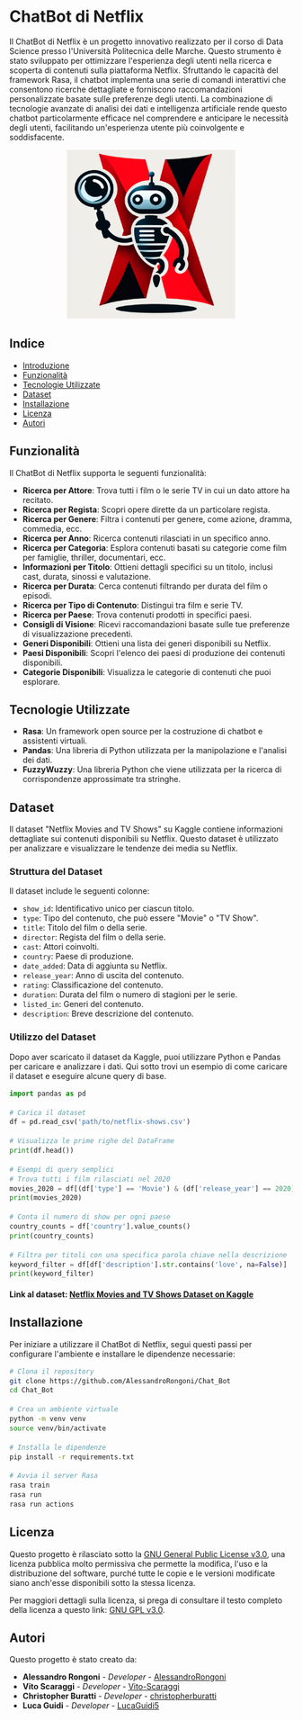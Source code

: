 # ChatBot di Netflix

Il ChatBot di Netflix è un progetto innovativo realizzato per il corso di Data Science presso l'Università Politecnica delle Marche. Questo strumento è stato sviluppato per ottimizzare l'esperienza degli utenti nella ricerca e scoperta di contenuti sulla piattaforma Netflix. Sfruttando le capacità del framework Rasa, il chatbot implementa una serie di comandi interattivi che consentono ricerche dettagliate e forniscono raccomandazioni personalizzate basate sulle preferenze degli utenti. La combinazione di tecnologie avanzate di analisi dei dati e intelligenza artificiale rende questo chatbot particolarmente efficace nel comprendere e anticipare le necessità degli utenti, facilitando un'esperienza utente più coinvolgente e soddisfacente.



<p align="center">
  <img src="img/logo_chatbot.png" alt="Logo del Progetto" width="300" height="300"/>
</p>

## Indice

- [Introduzione](#chatbot-di-netflix)
- [Funzionalità](#funzionalità)
- [Tecnologie Utilizzate](#tecnologie-utilizzate)
- [Dataset](#dataset)
- [Installazione](#installazione)
- [Licenza](#licenza)
- [Autori](#autori)

## Funzionalità

Il ChatBot di Netflix supporta le seguenti funzionalità:

- **Ricerca per Attore**: Trova tutti i film o le serie TV in cui un dato attore ha recitato.
- **Ricerca per Regista**: Scopri opere dirette da un particolare regista.
- **Ricerca per Genere**: Filtra i contenuti per genere, come azione, dramma, commedia, ecc.
- **Ricerca per Anno**: Ricerca contenuti rilasciati in un specifico anno.
- **Ricerca per Categoria**: Esplora contenuti basati su categorie come film per famiglie, thriller, documentari, ecc.
- **Informazioni per Titolo**: Ottieni dettagli specifici su un titolo, inclusi cast, durata, sinossi e valutazione.
- **Ricerca per Durata**: Cerca contenuti filtrando per durata del film o episodi.
- **Ricerca per Tipo di Contenuto**: Distingui tra film e serie TV.
- **Ricerca per Paese**: Trova contenuti prodotti in specifici paesi.
- **Consigli di Visione**: Ricevi raccomandazioni basate sulle tue preferenze di visualizzazione precedenti.
- **Generi Disponibili**: Ottieni una lista dei generi disponibili su Netflix.
- **Paesi Disponibili**: Scopri l'elenco dei paesi di produzione dei contenuti disponibili.
- **Categorie Disponibili**: Visualizza le categorie di contenuti che puoi esplorare.

## Tecnologie Utilizzate

- **Rasa**: Un framework open source per la costruzione di chatbot e assistenti virtuali.
- **Pandas**: Una libreria di Python utilizzata per la manipolazione e l'analisi dei dati.
- **FuzzyWuzzy**: Una libreria Python che viene utilizzata per la ricerca di corrispondenze approssimate tra stringhe.

## Dataset
Il dataset "Netflix Movies and TV Shows" su Kaggle contiene informazioni dettagliate sui contenuti disponibili su Netflix. Questo dataset è utilizzato per analizzare e visualizzare le tendenze dei media su Netflix.

### Struttura del Dataset

Il dataset include le seguenti colonne:

- `show_id`: Identificativo unico per ciascun titolo.
- `type`: Tipo del contenuto, che può essere "Movie" o "TV Show".
- `title`: Titolo del film o della serie.
- `director`: Regista del film o della serie.
- `cast`: Attori coinvolti.
- `country`: Paese di produzione.
- `date_added`: Data di aggiunta su Netflix.
- `release_year`: Anno di uscita del contenuto.
- `rating`: Classificazione del contenuto.
- `duration`: Durata del film o numero di stagioni per le serie.
- `listed_in`: Generi del contenuto.
- `description`: Breve descrizione del contenuto.

### Utilizzo del Dataset

Dopo aver scaricato il dataset da Kaggle, puoi utilizzare Python e Pandas per caricare e analizzare i dati. Qui sotto trovi un esempio di come caricare il dataset e eseguire alcune query di base.

```python
import pandas as pd

# Carica il dataset
df = pd.read_csv('path/to/netflix-shows.csv')

# Visualizza le prime righe del DataFrame
print(df.head())

# Esempi di query semplici
# Trova tutti i film rilasciati nel 2020
movies_2020 = df[(df['type'] == 'Movie') & (df['release_year'] == 2020)]
print(movies_2020)

# Conta il numero di show per ogni paese
country_counts = df['country'].value_counts()
print(country_counts)

# Filtra per titoli con una specifica parola chiave nella descrizione
keyword_filter = df[df['description'].str.contains('love', na=False)]
print(keyword_filter)
```
#### Link al dataset: [Netflix Movies and TV Shows Dataset on Kaggle](https://www.kaggle.com/datasets/shivamb/netflix-shows)

## Installazione

Per iniziare a utilizzare il ChatBot di Netflix, segui questi passi per configurare l'ambiente e installare le dipendenze necessarie:

```bash
# Clona il repository
git clone https://github.com/AlessandroRongoni/Chat_Bot
cd Chat_Bot

# Crea un ambiente virtuale
python -m venv venv
source venv/bin/activate

# Installa le dipendenze
pip install -r requirements.txt

# Avvia il server Rasa
rasa train
rasa run
rasa run actions
```
## Licenza

Questo progetto è rilasciato sotto la [GNU General Public License v3.0](https://www.gnu.org/licenses/gpl-3.0.en.html), una licenza pubblica molto permissiva che permette la modifica, l'uso e la distribuzione del software, purché tutte le copie e le versioni modificate siano anch'esse disponibili sotto la stessa licenza.

Per maggiori dettagli sulla licenza, si prega di consultare il testo completo della licenza a questo link: [GNU GPL v3.0](https://www.gnu.org/licenses/gpl-3.0.en.html).

## Autori

Questo progetto è stato creato da:

- **Alessandro Rongoni** - *Developer* - [AlessandroRongoni](https://github.com/AlessandroRongoni)
- **Vito Scaraggi** - *Developer* - [Vito-Scaraggi](https://github.com/Vito-Scaraggi)
- **Christopher Buratti** - *Developer* - [christopherburatti](https://github.com/christopherburatti)
- **Luca Guidi** - *Developer* - [LucaGuidi5](https://github.com/LucaGuidi5)
